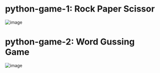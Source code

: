 # python-game-1: Rock Paper Scissor
![image](https://github.com/user-attachments/assets/30d67d5c-3f3f-4450-92e0-d595b579235e)

# python-game-2: Word Gussing Game
![image](https://github.com/user-attachments/assets/f27b22c2-a3f6-4ad5-b682-6e0a998a071f)


